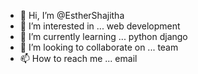 - 👋 Hi, I’m @EstherShajitha
- 👀 I’m interested in ... web development
- 🌱 I’m currently learning ... python django
- 💞️ I’m looking to collaborate on ... team 
- 📫 How to reach me ... email

<!---
EstherShajitha/EstherShajitha is a ✨ special ✨ repository because its `README.md` (this file) appears on your GitHub profile.
You can click the Preview link to take a look at your changes.
--->
